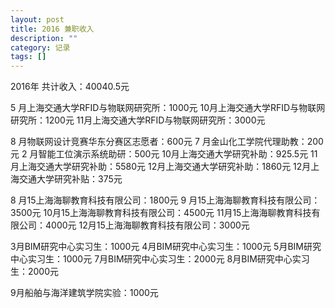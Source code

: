 ```yaml
---
layout: post
title: 2016 兼职收入
description: ""
category: 记录
tags: []
---
```


2016年 共计收入：40040.5元

5 月上海交通大学RFID与物联网研究所：1000元
10月上海交通大学RFID与物联网研究所：1200元
11月上海交通大学RFID与物联网研究所：3000元

8 月物联网设计竞赛华东分赛区志愿者：600元
7 月金山化工学院代理助教：200元
2 月智能工位演示系统助研：500元
10月上海交通大学研究补助：925.5元
11月上海交通大学研究补助：5580元
12月上海交通大学研究补助：1860元
12月上海交通大学研究补贴：375元

8 月15上海海聊教育科技有限公司：1800元
9 月15上海海聊教育科技有限公司：3500元
10月15上海海聊教育科技有限公司：4500元
11月15上海海聊教育科技有限公司：4000元
12月15上海海聊教育科技有限公司：3000元

3月BIM研究中心实习生：1000元
4月BIM研究中心实习生：1000元
5月BIM研究中心实习生：1000元
7月BIM研究中心实习生：2000元
8月BIM研究中心实习生：2000元

9月船舶与海洋建筑学院实验：1000元



